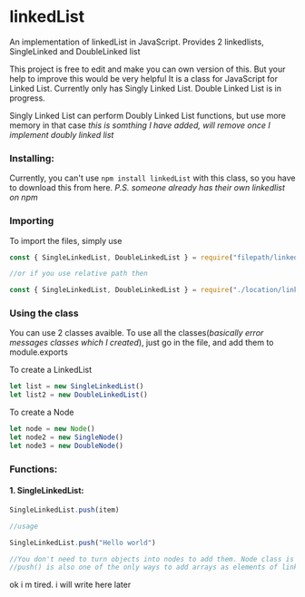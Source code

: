 # linkedList
An implementation of linkedList in JavaScript. Provides 2 linkedlists, SingleLinked and DoubleLinked list

This project is free to edit and make you can own version of this. But your help to improve this would be very helpful
It is a class for JavaScript for Linked List. Currently only has Singly Linked List. Double Linked List is in progress.

Singly Linked List can perform Doubly Linked List functions, but use more memory in that case *this is somthing I have added, will remove once I implement doubly linked list*

### Installing:
Currently, you can't use `npm install linkedList` with this class, so you have to download this from here. *P.S. someone already has their own linkedlist on npm*

### Importing
To import the files, simply use 
```js
const { SingleLinkedList, DoubleLinkedList } = require("filepath/linkedList")

//or if you use relative path then

const { SingleLinkedList, DoubleLinkedList } = require("./location/linkedList")
```

### Using the class
You can use 2 classes avaible. To use all the classes(*basically error messages classes which I created*), just go in the file, and add them to module.exports

To create a LinkedList
```js
let list = new SingleLinkedList()
let list2 = new DoubleLinkedList()
```
To create a Node
```js
let node = new Node()
let node2 = new SingleNode()
let node3 = new DoubleNode()
```

### Functions:
#### 1. SingleLinkedList:

```js
SingleLinkedList.push(item)

//usage

SingleLinkedList.push("Hello world")

//You don't need to turn objects into nodes to add them. Node class is just for you to experiment with.
//push() is also one of the only ways to add arrays as elements of linkedList. Don't push array >:(
```

ok i m tired. i will write here later
